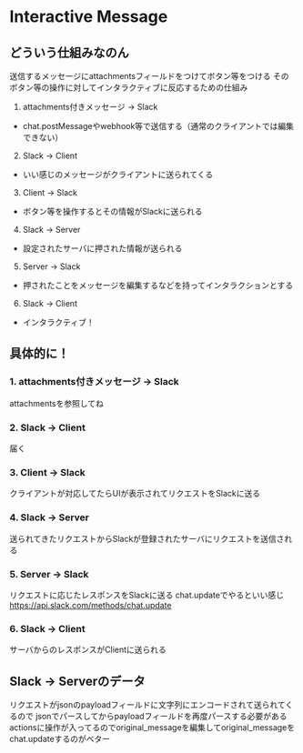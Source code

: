 # Interactive Message

## どういう仕組みなのん

送信するメッセージにattachmentsフィールドをつけてボタン等をつける
そのボタン等の操作に対してインタラクティブに反応するための仕組み

1. attachments付きメッセージ -> Slack
  * chat.postMessageやwebhook等で送信する（通常のクライアントでは編集できない）
2. Slack -> Client
  * いい感じのメッセージがクライアントに送られてくる
3. Client -> Slack
  * ボタン等を操作するとその情報がSlackに送られる
4. Slack -> Server
  * 設定されたサーバに押された情報が送られる
5. Server -> Slack
  * 押されたことをメッセージを編集するなどを持ってインタラクションとする
6. Slack -> Client
  * インタラクティブ！

## 具体的に！

### 1. attachments付きメッセージ -> Slack

attachmentsを参照してね

### 2. Slack -> Client

届く

### 3. Client -> Slack

クライアントが対応してたらUIが表示されてリクエストをSlackに送る

### 4. Slack -> Server

送られてきたリクエストからSlackが登録されたサーバにリクエストを送信される

### 5. Server -> Slack

リクエストに応じたレスポンスをSlackに送る
chat.updateでやるといい感じ
https://api.slack.com/methods/chat.update

### 6. Slack -> Client

サーバからのレスポンスがClientに送られる

## Slack -> Serverのデータ

リクエストがjsonのpayloadフィールドに文字列にエンコードされて送られてくるので
jsonでパースしてからpayloadフィールドを再度パースする必要がある
actionsに操作が入ってるのでoriginal_messageを編集してoriginal_messageをchat.updateするのがベター
